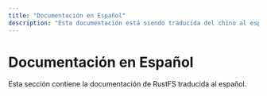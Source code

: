 ```yaml
---
title: "Documentación en Español"
description: "Esta documentación está siendo traducida del chino al español"
---
```


# Documentación en Español

Esta sección contiene la documentación de RustFS traducida al español.


